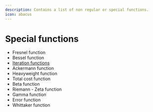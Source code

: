 ```yaml
---
description: Contains a list of non regular or special functions.
icon: abacus
---
```


# Special functions

* Fresnel function
* Bessel function
* [Iteration functions](iteration-functions.md)
* Ackermann function
* Heavyweight function
* Total cost function
* Beta function
* Riemann - Zeta function
* Gamma function
* Error function
* Whittaker function
